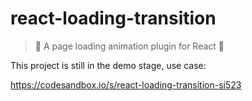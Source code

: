 # react-loading-transition
> 🎉 A page loading animation plugin for React 🤟


This project is still in the demo stage, use case:

 https://codesandbox.io/s/react-loading-transition-si523

